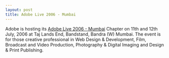 ```yaml
---
layout: post
title: Adobe Live 2006 - Mumbai
---
```


Adobe is hosting its [Adobe Live 2006 - Mumbai](http://events.adobe.co.uk/events/cgi/event.cgi?country=in&eventid=3467) Chapter on 11th and 12th July, 2006 at Taj Lands End, Bandstand, Bandra (W)  Mumbai. The event is for those creative professional in Web Design & Development, Film, Broadcast and Video Production, Photography & Digital Imaging and Design & Print Publishing.